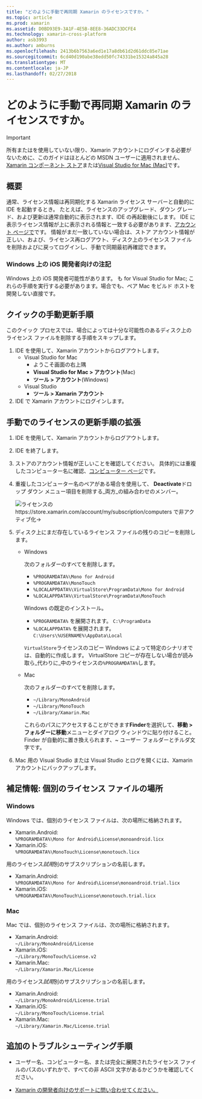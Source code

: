 ```yaml
---
title: "どのように手動で再同期 Xamarin のライセンスですか。"
ms.topic: article
ms.prod: xamarin
ms.assetid: D0BD93E9-3A1F-4E5B-8EE8-36ADC33DCFE4
ms.technology: xamarin-cross-platform
author: asb3993
ms.author: amburns
ms.openlocfilehash: 2413b6b7563a6ed1e17a8db61d2d61ddc85e71ae
ms.sourcegitcommit: 6cd40d190abe38edd50fc74331be15324a845a28
ms.translationtype: MT
ms.contentlocale: ja-JP
ms.lasthandoff: 02/27/2018
---
```

# <a name="how-do-i-manually-resynchronize-xamarin-licenses"></a>どのように手動で再同期 Xamarin のライセンスですか。

> [!IMPORTANT]
> 所有またはを使用していない限り、Xamarin アカウントにログインする必要がないために、このガイドはほとんどの MSDN ユーザーに適用されません、 [Xamarin コンポーネント ストア](https://components.xamarin.com/)または[Visual Studio for Mac (Mac)](~/cross-platform/get-started/requirements.md)です。




## <a name="overview"></a>概要

通常、ライセンス情報は再同期化する Xamarin ライセンス サーバーと自動的に IDE を起動するとき。 たとえば、ライセンスのアップグレード、ダウン グレード、および更新は通常自動的に表示されます、IDE の再起動後にします。 IDE に表示ライセンス情報が上に表示される情報と一致する必要があります、[アカウント ページで](https://store.xamarin.com/account/my/subscription/computers)です。 情報がまだ一致していない場合は、ストア アカウント情報が正しい、および、ライセンス再ログアウト、ディスク上のライセンス ファイルを削除およびに戻ってログインし、手動で同期最初再確認できます。

### <a name="note-for-ios-developers-on-windows"></a>Windows 上の iOS 開発者向けの注記

Windows 上の iOS 開発者可能性があります。 も for Visual Studio for Mac; これらの手順を実行する必要があります。場合でも、ペア Mac をビルド ホストを開発しない直接です。

## <a name="quick-manual-refresh-steps"></a>クイックの手動更新手順

このクイック プロセスでは、場合によっては十分な可能性のあるディスク上のライセンス ファイルを削除する手順をスキップします。 

1.  IDE を使用して、Xamarin アカウントからログアウトします。
    -   Visual Studio for Mac
        -   ようこそ画面の右上隅
        -   **Visual Studio for Mac > アカウント**(Mac)
        -   **ツール > アカウント**(Windows)
    -   Visual Studio
        -   **ツール > Xamarin アカウント**
2.  IDE で Xamarin アカウントにログインします。

## <a name="extended-manual-license-refresh-steps"></a>手動でのライセンスの更新手順の拡張

1.  IDE を使用して、Xamarin アカウントからログアウトします。 
2.  IDE を終了します。
3.  ストアのアカウント情報が正しいことを確認してください。 具体的には重複したコンピューター名に確認、[コンピューター ページ](https://store.xamarin.com/account/my/subscription/computers)です。

4.  重複したコンピューター名のペアがある場合を使用して、 **Deactivate**ドロップ ダウン メニュー項目を削除する_両方_の組み合わせのメンバー。
    
    ![ライセンスの https://store.xamarin.com/account/my/subscription/computers で非アクティブ化->](resync-licenses-images/deactivate.png "非アクティブ化するドロップダウン メニュー項目を使用して、ペアの両方のメンバーを削除するには")

5.  ディスク上にまだ存在しているライセンス ファイルの残りのコピーを削除します。
    -   Windows

        次のフォルダーのすべてを削除します。
        -   `%PROGRAMDATA%\Mono for Android`
        -   `%PROGRAMDATA%\MonoTouch`
        -   `%LOCALAPPDATA%\VirtualStore\ProgramData\Mono for Android`
        -   `%LOCALAPPDATA%\VirtualStore\ProgramData\MonoTouch`

        Windows の既定のインストール。
        -   `%PROGRAMDATA%` を展開されます。 `C:\ProgramData`
        -   `%LOCALAPPDATA%` を展開されます。 `C:\Users\%USERNAME%\AppData\Local`

        `VirtualStore`ライセンスのコピー Windows によって特定のシナリオでは、自動的に作成します。 VirtualStore コピーが存在しない場合が読み取ら_代わりに_中のライセンスの`%PROGRAMDATA%`します。

    -   Mac

        次のフォルダーのすべてを削除します。

        -   `~/Library/MonoAndroid`
        -   `~/Library/MonoTouch`
        -   `~/Library/Xamarin.Mac`

        これらのパスにアクセスすることができます**Finder**を選択して、**移動 > フォルダーに移動**メニューとダイアログ ウィンドウに貼り付けること。 Finder が自動的に置き換えられます、~ ユーザー フォルダーとチルダ文字です。

6.  Mac 用の Visual Studio または Visual Studio とログを開くには、Xamarin アカウントにバックアップします。

## <a name="supplementary-information-individual-license-file-locations"></a>補足情報: 個別のライセンス ファイルの場所

### <a name="windows"></a>Windows

Windows では、個別のライセンス ファイルは、次の場所に格納されます。

-   Xamarin.Android:  
     `%PROGRAMDATA%\Mono for Android\License\monoandroid.licx`
-   Xamarin.iOS:  
     `%PROGRAMDATA%\MonoTouch\License\monotouch.licx`

用のライセンス*試用*別のサブスクリプションの名前します。

-   Xamarin.Android:  
     `%PROGRAMDATA%\Mono for Android\License\monoandroid.trial.licx`
-   Xamarin.iOS:  
     `%PROGRAMDATA%\MonoTouch\License\monotouch.trial.licx`

### <a name="mac"></a>Mac

Mac では、個別のライセンス ファイルは、次の場所に格納されます。

-   Xamarin.Android:  
     `~/Library/MonoAndroid/License`
-   Xamarin.iOS:  
     `~/Library/MonoTouch/License.v2`
-   Xamarin.Mac:  
     `~/Library/Xamarin.Mac/License`

用のライセンス*試用*別のサブスクリプションの名前します。

-   Xamarin.Android:  
     `~/Library/MonoAndroid/License.trial`
-   Xamarin.iOS:  
     `~/Library/MonoTouch/License.trial`
-   Xamarin.Mac:  
     `~/Library/Xamarin.Mac/License.trial`

## <a name="additional-troubleshooting-steps"></a>追加のトラブルシューティング手順

-   ユーザー名、コンピューター名、または完全に展開されたライセンス ファイルのパスのいずれかで、すべての非 ASCII 文字があるかどうかを確認してください。

-   [Xamarin の開発者向けのサポートに問い合わせてください。](http://xamarin.com/support)
